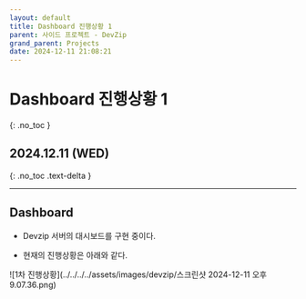 ```yaml
---
layout: default
title: Dashboard 진행상황 1
parent: 사이드 프로젝트 - DevZip
grand_parent: Projects
date: 2024-12-11 21:08:21
---
```


# Dashboard 진행상황 1
{: .no_toc }

## 2024.12.11 (WED)
{: .no_toc .text-delta }

---

## Dashboard

- Devzip 서버의 대시보드를 구현 중이다.

- 현재의 진행상황은 아래와 같다.

![1차 진행상황](../../../../assets/images/devzip/스크린샷 2024-12-11 오후 9.07.36.png)